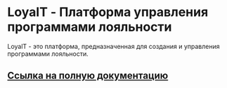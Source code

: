 # LoyalT - Платформа управления программами лояльности

LoyalT - это платформа, предназначенная для создания и управления программами лояльности.

## [Ссылка на полную документацию](https://REDACTED/team-22/docs/-/tree/master/frontend)
